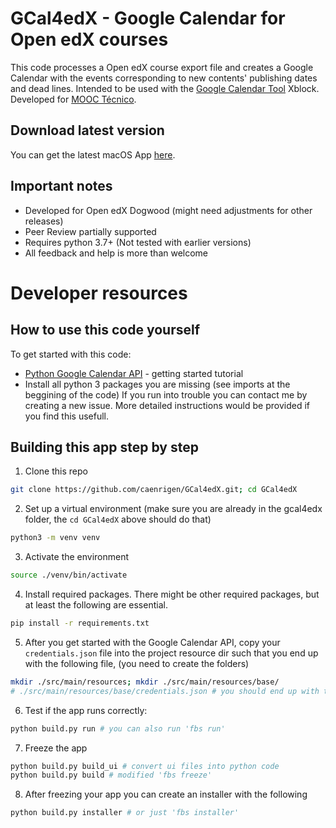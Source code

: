 # GCal4edX - Google Calendar for Open edX courses

This code processes a Open edX course export file and creates a Google Calendar with the events corresponding to new contents' publishing dates and dead lines.
Intended to be used with the [Google Calendar Tool] Xblock.
Developed for [MOOC Técnico].

## Download latest version
You can get the latest macOS App [here].

## Important notes
* Developed for Open edX Dogwood (might need adjustments for other releases)
* Peer Review partially supported
* Requires python 3.7+ (Not tested with earlier versions)
* All feedback and help is more than welcome

# Developer resources

## How to use this code yourself
To get started with this code:
* [Python Google Calendar API] - getting started tutorial
* Install all python 3 packages you are missing (see imports at the beggining of the code)
If you run into trouble you can contact me by creating a new issue. More detailed instructions would be provided if you find this usefull.

## Building this app step by step
1. Clone this repo
```bash
git clone https://github.com/caenrigen/GCal4edX.git; cd GCal4edX
```

2. Set up a virtual environment (make sure you are already in the gcal4edx folder, the `cd GCal4edX` above should do that)
```bash
python3 -m venv venv
```

3. Activate the environment
```bash
source ./venv/bin/activate
```

4. Install required packages. There might be other required packages, but at least the following are essential.
```bash
pip install -r requirements.txt
```

5. After you get started with the Google Calendar API, copy your `credentials.json` file into the project resource dir such that you end up with the following file, (you need to create the folders)
```bash
mkdir ./src/main/resources; mkdir ./src/main/resources/base/
# ./src/main/resources/base/credentials.json # you should end up with this file
```

6. Test if the app runs correctly:
```bash
python build.py run # you can also run 'fbs run'
```

7. Freeze the app
```bash
python build.py build_ui # convert ui files into python code
python build.py build # modified 'fbs freeze'
```

8. After freezing your app you can create an installer with the following
```bash
python build.py installer # or just 'fbs installer'
```

[Google Calendar Tool]: https://edx.readthedocs.io/projects/open-edx-ca/en/dogwood/exercises_tools/google_calendar.html
[MOOC Técnico]: https://mooc.tecnico.ulisboa.pt
[Python Google Calendar API]: https://developers.google.com/calendar/quickstart/python
[here]: https://fbs.sh/victor/GCal4edX/GCal4edX.dmg

